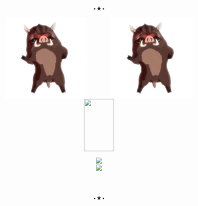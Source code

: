 <!-- https://github.com/sindresorhus/css-in-readme-like-wat -->
<!-- https://github.com/AsyncBanana/AsyncBanana -->
<!-- https://zzetao.github.io/awesome-github-profile/ -->

<br>
<br>
<br>

<!-- <p align="center">════ ⋆★⋆ ════</p> -->
<p align="center"> ⋆★⋆ </p>

<img src="/kaban.svg" align="left" height="220px">
<img src="/kaban.svg" align="right" height="220px">

<p align="center">
  <img src="/name.svg" width="40%" height="140px">
</p>

<!-- <h1 align="center"><img height="18px" src="./lickR.gif" /> <samp>Cherry Pie</samp> <img height="18px" src="./lickL.gif" /></h1> -->

<p align="center">
  <!--   <a href="#><img src="https://img.shields.io/badge/-🍑-ed0c38" /></a> -->
  <!-- <br> -->
  <!-- <a href="https://gist.github.com/HotCherryPie/0c758013d8b1b060fb71df5e53f488c3"><img src="https://img.shields.io/badge/🔖_bookmarks-public-DC143C?labelColor=fafafa" /></a> -->
  <!-- <a href="https://gist.github.com/HotCherryPie/4f1585415692e3844f9499b9e194931e"><img src="https://img.shields.io/badge/🔖_bookmarks-toolbox-dodgerblue?labelColor=fafafa" /></a> -->
  <!-- <br> -->
  <!--   <a href="https://github.com/HotCherryPie/gpt.js"><img src="https://img.shields.io/badge/gpt-F7DF1E?logo=javascript&labelColor=F7DF1E&logoColor=white" /></a>
  <a href="https://github.com/HotCherryPie/gpt.vue"><img src="https://img.shields.io/badge/gpt-3fb984?logo=vue.js&labelColor=3fb984&logoColor=white" /></a>
  <a href="https://github.com/HotCherryPie/gpt.react"><img src="https://img.shields.io/badge/gpt-61dafb?logo=react&labelColor=61dafb&logoColor=white" /></a>
  <br>
  <a href="https://github.com/HotCherryPie/doodles.js"><img src="https://img.shields.io/badge/-doodles-F7DF1E?logo=javascript&labelColor=F7DF1E&logoColor=white" /></a>
  <a href="https://github.com/HotCherryPie/doodles.vue"><img src="https://img.shields.io/badge/-doodles-3fb984?logo=vue.js&labelColor=3fb984&logoColor=white" /></a>
  <a href="https://github.com/HotCherryPie/doodles.react"><img src="https://img.shields.io/badge/-doodles-61dafb?logo=react&labelColor=61dafb&logoColor=white" /></a>
  <br> -->
  <a href="https://discord.com/"><img src="https://img.shields.io/badge/Discord-peach%231234-434cb0?logo=discord&logoColor=white&labelColor=5865f2" /></a>
  <br>
  <a href="https://codepen.io/amazing-vishnya"><img src="https://img.shields.io/badge/codepen-1e1f26?logo=codepen&labelColor=1e1f26&logoColor=white" /></a>
  <br>
  <!--<a href="https://genshin.hoyoverse.com/"><img src="https://img.shields.io/badge/Genshin_Impact-708365509-3db8ff?labelColor=3db8ff" /></a> -->
</p>

<br>
<br>

<p align="center"> ⋆★⋆ </p>

<br>
<br>
<br>

<!-- <img src="/README.gif" width="100%"> -->
<!-- <img src="https://i.giphy.com/media/GDNpO42UgnRuw/giphy.webp" width="100%"> -->
